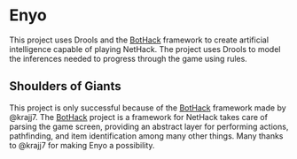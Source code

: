 # Enyo

This project uses Drools and the [BotHack](https://github.com/krajj7/BotHack) framework to create artificial intelligence capable of playing NetHack. The project uses Drools to model the inferences needed to progress through the game using rules.

## Shoulders of Giants

This project is only successful because of the [BotHack](https://github.com/krajj7/BotHack) framework made by @krajj7. The [BotHack](https://github.com/krajj7/BotHack) project is a framework for NetHack takes care of parsing the game screen, providing an abstract layer for performing actions, pathfinding, and item identification among many other things. Many thanks to @krajj7 for making Enyo a possibility.

